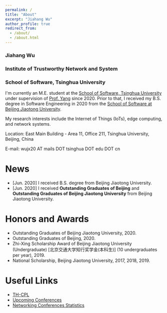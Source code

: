 ```yaml
---
permalink: /
title: "About"
excerpt: "Jiahang Wu"
author_profile: true
redirect_from: 
  - /about/
  - /about.html
---
```


### Jiahang Wu

### Institute of Trustworthy Network and System 

### School of Software, Tsinghua University


I'm currently an M.E. student at the [School of Software, Tsinghua University](http://www.thss.tsinghua.edu.cn/) under supervision of [Prof. Yang](http://tns.thss.tsinghua.edu.cn/~yangzheng/) since 2020. Prior to that, I received my B.S. degree in Software Engineering in 2020 from the [School of Software at Beijing Jiaotong University](http://sse.bjtu.edu.cn/cms/).  
  
My research interests include the Internet of Things (IoTs), edge computing, and network systems.

Location: East Main Building - Area 11, Office 211, Tsinghua University, Beijing, China

E-mail:  wujx20 AT mails DOT tsinghua DOT edu DOT cn

News
======
- [Jun. 2020] I received B.S. degree from Beijing Jiaotong University.
- [Jun. 2020] I received **Outstanding Graduates of Beijing** and **Outstanding Graduates of  Beijing Jiaotong University** from Beijing Jiaotong University.

Honors and Awards
======
- Outstanding Graduates of  Beijing Jiaotong University, 2020.
- Outstanding Graduates of Beijing, 2020.
- Zhi-Xing Scholarship Award of Beijing Jiaotong University (Undergraduate) [北京交通大学知行奖学金(本科生)] (10 undergraduates per year), 2019.
- National Scholarship, Beijing Jiaotong University, 2017, 2018, 2019.

Useful Links
======
- [TH-CPL](https://github.com/bugaosuni59/TH-CPL)
- [Upcoming Conferences](http://ct.cswu.me/)
- [Networking Conferences Statistics](https://sites.cs.ucsb.edu/~almeroth/conf/stats/)
